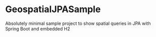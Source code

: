 # GeospatialJPASample
Absolutely minimal sample project to show spatial queries in JPA with Spring Boot and embedded H2
